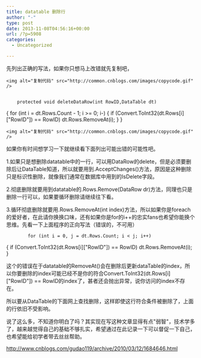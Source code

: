 ```yaml
---
title: datatable 删除行
author: "-"
type: post
date: 2013-11-08T04:56:16+00:00
url: /?p=5908
categories:
  - Uncategorized

---
```

先列出正确的写法，如果你只想马上改错就先复制吧，
  
    <img alt="复制代码" src="http://common.cnblogs.com/images/copycode.gif" />
  
  
        protected void deleteDataRow(int RowID,DataTable dt)
 {
 for (int i = dt.Rows.Count - 1; i >= 0; i-)
 {
 if (Convert.ToInt32(dt.Rows[i]["RowID"]) == RowID)
 dt.Rows.RemoveAt(i);
 }
 }
  
  
    <img alt="复制代码" src="http://common.cnblogs.com/images/copycode.gif" />
  


如果你有时间想学习一下就继续看下面列出可能出错的可能性吧。

1.如果只是想删除datatable中的一行，可以用DataRow的delete，但是必须要删除后让DataTable知道，所以就要用到.AcceptChanges()方法，原因是这种删除只是标识性删除，就像我们通常在数据库中用到的IsDelete字段。

2.彻底删除就要用到datatable的.Rows.Remove(DataRow dr)方法，同理也只是删除一行可以，如果要循环删除请继续往下看。

3.循环彻底删除就要用.Rows.RemoveAt(int index)方法，所以如果你是foreach的爱好者，在此请你换换口味，还有如果你是for的i++的忠实fans也希望你能换个思维。先看一下上面程序的正向写法（错误的，不可用）
  
            for (int i = 0, j = dt.Rows.Count; i < j; i++)
 {
 if (Convert.ToInt32(dt.Rows[i]["RowID"]) == RowID)
 dt.Rows.RemoveAt(i);
 }
  


这个的错误在于datatable的RemoveAt()会在删除后更新dataTable的index，所以你要删除的index可能已经不是你的符合Convert.ToInt32(dt.Rows[i]["RowID"]) == RowID的index了，甚者还会抛出异常，说你访问的index不存在。

所以要从DataTable的下面网上查找删除，这样即使这行符合条件被删除了，上面的行依旧不受影响。

说了这么多，不知道你明白了吗？其实现在写这种文章显得有点"弱智"，技术学多了，越来越觉得自己的基础不够扎实，希望通过在此记录一下可以督促一下自己，也希望能给初学者带去丝丝帮助。

<http://www.cnblogs.com/gudao119/archive/2010/03/12/1684646.html>